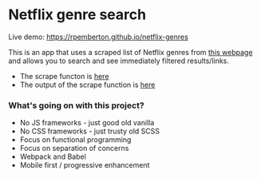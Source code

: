 # Netflix genre search

Live demo: <https://rpemberton.github.io/netflix-genres>

This is an app that uses a scraped list of Netflix genres from [this webpage](http://whatsonnetflix.com/netflix-hacks/the-netflix-id-bible-every-category-on-netflix) and allows you to search and see immediately filtered results/links.

* The scrape functon is [here](https://github.com/rpemberton/netflix-genres/tree/master/src/model/scrape.js)
* The output of the scrape function is [here](https://github.com/rpemberton/netflix-genres/tree/master/src/model/genre-data.json)

### What's going on with this project?
* No JS frameworks - just good old vanilla
* No CSS frameworks - just trusty old SCSS
* Focus on functional programming
* Focus on separation of concerns
* Webpack and Babel
* Mobile first / progressive enhancement
